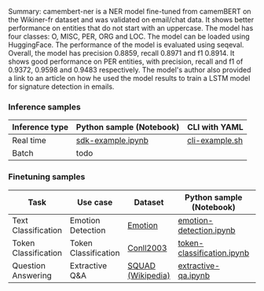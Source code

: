 Summary: camembert-ner is a NER model fine-tuned from camemBERT on the Wikiner-fr dataset and was validated on email/chat data. It shows better performance on entities that do not start with an uppercase. The model has four classes: O, MISC, PER, ORG and LOC. The model can be loaded using HuggingFace. The performance of the model is evaluated using seqeval. Overall, the model has precision 0.8859, recall 0.8971 and f1 0.8914. It shows good performance on PER entities, with precision, recall and f1 of 0.9372, 0.9598 and 0.9483 respectively. The model's author also provided a link to an article on how he used the model results to train a LSTM model for signature detection in emails.

### Inference samples

Inference type|Python sample (Notebook)|CLI with YAML
|--|--|--|
Real time|[sdk-example.ipynb](https://aka.ms/azureml-infer-sdk)|[cli-example.sh](https://aka.ms/azureml-infer-cli)
Batch | todo


### Finetuning samples

Task|Use case|Dataset|Python sample (Notebook)|CLI with YAML
|---|--|--|--|--|
Text Classification|Emotion Detection|[Emotion](https://huggingface.co/datasets/dair-ai/emotion)|[emotion-detection.ipynb](https://aka.ms/azureml-ft-sdk-emotion-detection)|[emotion-detection.sh](https://aka.ms/azureml-ft-cli-emotion-detection)
Token Classification|Token Classification|[Conll2003](https://huggingface.co/datasets/conll2003)|[token-classification.ipynb](https://github.com/Azure/azureml-examples/tree/sitaram/finetunenotebooks/sdk/python/foundation-models/system/finetune/token-classification/token-classification.ipynb)|[token-classification.sh](https://github.com/Azure/azureml-examples/blob/sitaram/finetunenotebooks/cli/foundation-models/system/finetune/token-classification/token-classification.sh)
Question Answering|Extractive Q&A|[SQUAD (Wikipedia)](https://huggingface.co/datasets/squad)|[extractive-qa.ipynb](https://aka.ms/azureml-ft-sdk-extractive-qa)|[extractive-qa.sh](https://github.com/Azure/azureml-examples/blob/sitaram/finetunenotebooks/cli/foundation-models/system/finetune/question-answering/extractive-qa.sh)
